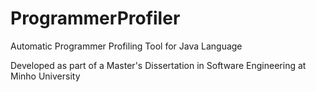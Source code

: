 # ProgrammerProfiler
Automatic Programmer Profiling Tool for Java Language

Developed as part of a Master's Dissertation in Software Engineering at Minho University
